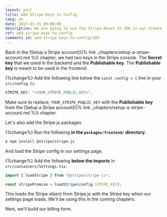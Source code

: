 ```yaml
---
layout: post
title: Add Stripe Keys to Config
lang: en
date: 2017-01-31 09:00:00
description: We are going to use the Stripe React JS SDK in our Create React App. To do so, we are going to store our Stripe Publishable API Key in our React app config. We also need to include Stripe.js packages.
ref: add-stripe-keys-to-config
comments_id: add-stripe-keys-to-config/185
---
```


Back in the [Setup a Stripe account]({% link _chapters/setup-a-stripe-account.md %}) chapter, we had two keys in the Stripe console. The **Secret key** that we used in the backend and the **Publishable key**. The **Publishable key** is meant to be used in the frontend.

{%change%} Add the following line below the `const config = {` line in your `src/config.ts`.

```typescript
STRIPE_KEY: "<YOUR_STRIPE_PUBLIC_KEY>",
```

Make sure to replace, `YOUR_STRIPE_PUBLIC_KEY` with the **Publishable key** from the [Setup a Stripe account]({% link _chapters/setup-a-stripe-account.md %}) chapter.

Let's also add the Stripe.js packages

{%change%} Run the following **in the `packages/frontend/` directory**.

```bash
$ npm install @stripe/stripe-js
```

And load the Stripe config in our settings page.

{%change%} Add the following **below the imports** in `src/containers/Settings.tsx`.

```typescript
import { loadStripe } from "@stripe/stripe-js";

const stripePromise = loadStripe(config.STRIPE_KEY);
```

This loads the Stripe object from Stripe.js with the Stripe key when our settings page loads. We'll be using this in the coming chapters.

Next, we'll build our billing form.
